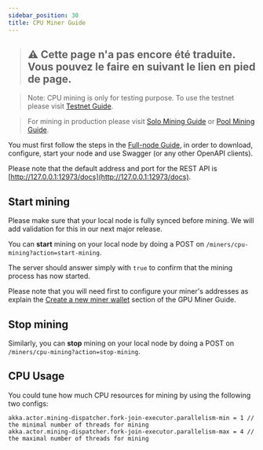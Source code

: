 ```yaml
---
sidebar_position: 30
title: CPU Miner Guide
---
```


> ## ⚠️ Cette page n'a pas encore été traduite. Vous pouvez le faire en suivant le lien en pied de page.

> Note: CPU mining is only for testing purpose. To use the testnet please visit [Testnet Guide](testnet-and-devnet/Testnet-Guide.md).

> For mining in production please visit [Solo Mining Guide](mining/Solo-Mining-Guide.md) or [Pool Mining Guide](mining/Pool-Mining-Guide.md).

You must first follow the steps in the [Full-node Guide](full-node/Full-Node-Starter-Guide.md), in order to download, configure, start your node and use Swagger (or any other OpenAPI clients).

Please note that the default address and port for the REST API is [http://127.0.0.1:12973/docs](http://127.0.0.1:12973/docs).

## Start mining

Please make sure that your local node is fully synced before mining. We will add validation for this in our next major release.

You can **start** mining on your local node by doing a POST on `/miners/cpu-mining?action=start-mining`.

The server should answer simply with `true` to confirm that the mining process has now started.

Please note that you will need first to configure your miner's addresses as explain the [Create a new miner wallet](mining/Solo-Mining-Guide.md#create-a-new-miner-wallet) section of the GPU Miner Guide.

## Stop mining

Similarly, you can **stop** mining on your local node by doing a POST on `/miners/cpu-mining?action=stop-mining`.

## CPU Usage

You could tune how much CPU resources for mining by using the following two configs:

    akka.actor.mining-dispatcher.fork-join-executor.parallelism-min = 1 // the minimal number of threads for mining
    akka.actor.mining-dispatcher.fork-join-executor.parallelism-max = 4 // the maximal number of threads for mining
